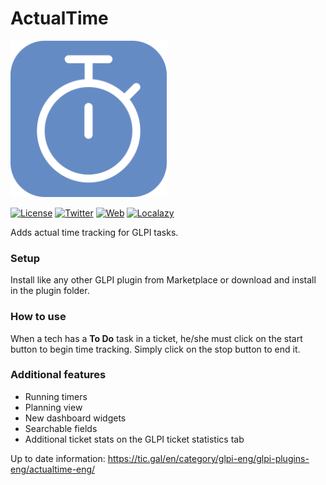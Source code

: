 # ActualTime

<img src="https://raw.githubusercontent.com/ticgal/actualtime/multimedia/actualtime.png" alt="ActualTime Logo" height="250px" width="250px" class="js-lazy-loaded">

[![License](https://img.shields.io/badge/License-GNU%20AGPLv3-blue.svg?style=flat-square)](https://github.com/ticgal/actualtime/blob/master/LICENSE)
[![Twitter](https://img.shields.io/badge/Twitter-TICgal-blue.svg?style=flat-square)](https://twitter.com/ticgalcom)
[![Web](https://img.shields.io/badge/Web-TICgal-blue.svg?style=flat-square)](https://tic.gal/en/glpi-plugins-and-extension/actualtime-the-time-tracking-plugin-for-glpi/)
[![Localazy](https://img.shields.io/badge/Translate-Localazy-cyan)](https://localazy.com/p/actualtime#translations)


Adds actual time tracking for GLPI tasks.
### Setup
Install like any other GLPI plugin from Marketplace or download and install in the plugin folder.
### How to use
When a tech has a **To Do** task in a ticket, he/she must click on the start button to begin time tracking.
Simply click on the stop button to end it.
### Additional features
- Running timers
- Planning view 
- New dashboard widgets
- Searchable fields
- Additional ticket stats on the GLPI ticket statistics tab

Up to date information: https://tic.gal/en/category/glpi-eng/glpi-plugins-eng/actualtime-eng/
